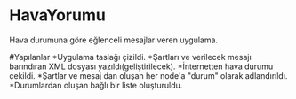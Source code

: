 # HavaYorumu
Hava durumuna göre eğlenceli mesajlar veren uygulama.

#Yapılanlar
*Uygulama taslağı çizildi.
*Şartları ve verilecek mesajı barındıran XML dosyası yazıldı(geliştirilecek).
*İnternetten hava durumu çekildi.
*Şartlar ve mesaj dan oluşan her node'a "durum" olarak adlandırıldı.
*Durumlardan oluşan bağlı bir liste oluşturuldu.

